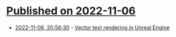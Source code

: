 # [Published on 2022-11-06](index.md)

* [2022-11-06, 20:56:30](https://lobste.rs/s/gqsigz/vector_text_rendering_unreal_engine) - [Vector text rendering in Unreal Engine](https://sasmaster.medium.com/vector-text-rendering-in-unreal-engine-a222897a3131)
